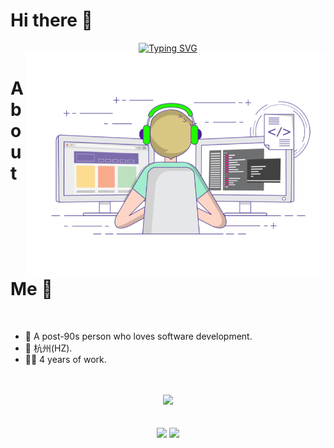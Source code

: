 # Hi there 👋

 <div align="center">
    <a href="https://blog.sunguoqi.com/">
      <img src="https://readme-typing-svg.demolab.com?font=Fira+Code&pause=1000&width=800&lines=System.out.println(%22Hello%2C%20World%22)&center=true&size=27" alt="Typing SVG" />
    </a>
  </div>

<img align="right" top='60' alt="GIF" src="https://raw.githubusercontent.com/devSouvik/devSouvik/master/gif3.gif" width="480"/>

# About Me 🤺

<br/>

- 🍒 A post-90s person who loves software development.
- 📍 杭州(HZ).
- 👩‍💻 4 years of work.
 <br/>
 <br/>

<!-- Snake Code Contribution Map 贪吃蛇代码贡献图 -->
<picture>
  <div align="center"><img src="![](https://raw.githubusercontent.com/hwangshifuu/hwangshifuu/main/assets/github-contribution-grid-snake.svg)" ></div>
</picture>
 <br/>
 <br/>
<!-- 统计-->
<div align="center">
<img height="170px" src="https://github-readme-stats.vercel.app/api?username=hwangshifuu" />
<img height="170px" src="https://github-readme-stats.vercel.app/api/top-langs/?username=hwangshifuu&layout=compact&langs_count=8" />
</div>
